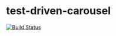 # test-driven-carousel

[![Build Status](https://travis-ci.com/vrsa9208/test-driven-carousel.svg?branch=master)](https://travis-ci.com/vrsa9208/test-driven-carousel)
